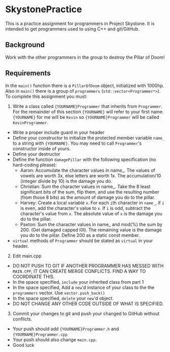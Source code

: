 # SkystonePractice

This is a practice assignment for programmers in Project Skystone. It is intended to get programmers used to using C++ and git/GitHub. 

## Background
Work with the other programmers in the group to destroy the Pillar of Doom!

## Requirements 
In the <code>main()</code> function there is a <code>PillarOfDoom</code> object, initialized with 1000hp. Also in <code>main()</code> there is a group of <code>programmers</code> (<code>std::vector<Programmer*></code>). To complete this assignment you must:

1) Write a class called <code>{YOURNAME}Programmer</code> that inherits from <code>Programmer</code>. For the remainder of this section <code>{YOURNAME}</code> will refer to your first name. <code>{YOURNAME}</code> for me will be <code>Kevin</code> so <code>{YOURNAME}Programmer</code> will be called <code>KevinProgrammer</code>.

  - Write a proper include guard in your header 
  - Define your constructor to initialize the protected member variable <code>name_</code> to a string with <code>{YOURNAME}</code>. You may need to call <code>Programmer</code>'s constructor inside of yours. 
  - Define your destructor
  - Define the function <code>damagePillar</code> with the following specification (no hard-coding please):
    - Aaron: Accumulate the character values in name_. The values of vowels are worth 3x, else letters are worth 1x. The accumulation/10 (integer divide by 10) is the damage you do. 
    - Christian: Sum the character values in name_. Take the 8 least significant bits of the sum, flip them, and use the resulting number (from those 8 bits) as the amount of damage you do to the pillar.
    - Harvey: Create a local variable <code>x</code>. For each <code>i</code>th character in <code>name_</code>, if <code>i</code> is even, add the character's value to <code>x</code>. If <code>i</code> is odd, subtract the character's value from <code>x</code>. The absolute value of <code>x</code> is the damage you do to the pillar. 
    - Paxton: Sum the character values in name_ and mod(%) the sum by 200. (Get damaged capped l0l). The remaining value is the damage you do to the pillar. Define 200 as a static const member. 
  - <code>virtual</code> methods of <code>Programmer</code> should be stated as <code>virtual</code> in your header. 
  
2) Edit main.cpp
  - DO NOT PUSH TO GIT IF ANOTHER PROGRAMMER HAS MESSED WITH <code>MAIN.CPP</code>, IT CAN CREATE MERGE CONFLICTS. FIND A WAY TO COORDINATE THIS. 
  - In the space specified, <code>include</code> your inherited class from part 1
  - In the space specified, Add a <code>new</code>'d instance of your class to the the <code>programmers</code> vector. Use <code>vector.push_back()</code>
  - In the space specified, <code>delete</code> your <code>new</code>'d object.
  - DO NOT CHANGE ANY OTHER CODE OUTSIDE OF WHAT IS SPECIFIED. 
  
3) Commit your changes to git and push your changed to GitHub without conflicts.
  - Your push should add <code>{YOURNAME}Programmer.h</code> and <code>{YOURNAME}Programmer.cpp</code>
  - Your push should also change <code>main.cpp</code>.
  - Good luck
